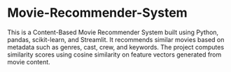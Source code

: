 # Movie-Recommender-System
This is a Content-Based Movie Recommender System built using Python, pandas, scikit-learn, and Streamlit. It recommends similar movies based on metadata such as genres, cast, crew, and keywords. The project computes similarity scores using cosine similarity on feature vectors generated from movie content.
